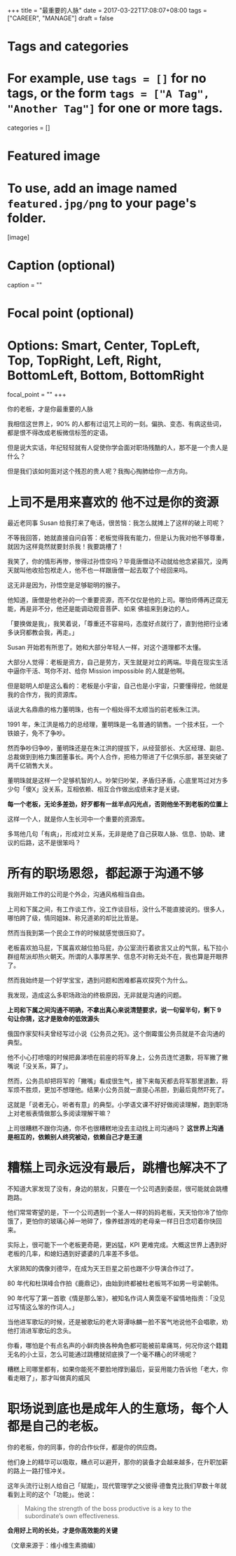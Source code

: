 +++
title = "最重要的人脉"
date = 2017-03-22T17:08:07+08:00
tags = ["CAREER", "MANAGE"]
draft = false

# Tags and categories
# For example, use `tags = []` for no tags, or the form `tags = ["A Tag", "Another Tag"]` for one or more tags.

categories = []

# Featured image
# To use, add an image named `featured.jpg/png` to your page's folder. 
[image]
  # Caption (optional)
  caption = ""

  # Focal point (optional)
  # Options: Smart, Center, TopLeft, Top, TopRight, Left, Right, BottomLeft, Bottom, BottomRight
  focal_point = ""
+++



你的老板，才是你最重要的人脉

我相信这世界上，90% 的人都有过诅咒上司的一刻。偏执、变态、有病这些词，都是恨不得改成老板微信标签的定语。

但是说大实话，年纪轻轻就有人促使你学会面对职场残酷的人，那不是一个贵人是什么？

但是我们该如何面对这个残忍的贵人呢？我掏心掏肺给你一点方向。

# 上司不是用来喜欢的 他不过是你的资源
最近老同事 Susan 给我打来了电话，很苦恼：我怎么就摊上了这样的破上司呢？

不等我回答，她就直接自问自答：老板觉得我有能力，但是认为我对他不够尊重，就因为这样竟然就要封杀我！我要跳槽了！

我笑了，你的情形再惨，惨得过孙悟空吗？毕竟唐僧动不动就给他念紧箍咒，没两天就叫他收拾包袱走人，他不也一样跟唐僧一起去取了个经回来吗。

这无非是因为，孙悟空是足够聪明的猴子。

他知道，唐僧是他老孙的一个重要资源，而不仅仅是他的上司。哪怕师傅再迂腐无能，再是非不分，他还是能调动观音菩萨、如来
佛祖来到身边的人。

「要换做是我」，我笑着说，「尊重还不容易吗，态度好点就行了，直到他把行业诸多诀窍都教会我，再走。」

Susan 开始若有所思了。她和大部分年轻人一样，对这个道理都不太懂。

大部分人觉得：老板是资方，自己是劳方，天生就是对立的两端。毕竟在现实生活中逼你干活、骂你不对、给你 Mission impossible 的人就是他啊。

但是聪明人却是这么看的：老板是小宇宙，自己也是小宇宙，只要懂得挖，他就是我的合作方，我的资源库。

话说大名鼎鼎的格力董明珠，也有一个相处得不太顺当的前老板朱江洪。

1991 年，朱江洪是格力的总经理，董明珠是一名普通的销售。一个技术狂，一个铁娘子，免不了争吵。

然而争吵归争吵，董明珠还是在朱江洪的提拔下，从经营部长、大区经理、副总、总裁做到到格力集团董事长。两个人合作，把格力带进了千亿俱乐部，甚至突破了两千亿销售大关。

董明珠就是这样一个足够机智的人。吵架归吵架，矛盾归矛盾，心底里骂过对方多少句「傻X」没关系，互相依赖、相互合作做出成绩来才是关键。

**每一个老板，无论多差劲，好歹都有一丝半点闪光点，否则他坐不到老板的位置上**

这样一个人，就是你人生长河中一个重要的资源库。

多骂他几句「有病」，形成对立关系，无非是绝了自己获取人脉、信息、协助、建议的后路，这不是很笨吗？

# 所有的职场恩怨，都起源于沟通不够

我刚开始工作的公司是个外企，沟通风格相当自由。

上司和下属之间，有工作谈工作，没工作谈目标，没什么不能直接说的。很多人，哪怕跨了级，情同姐妹、称兄道弟的却比比皆是。

然而当我到第一个民企工作的时候就感觉很压抑了。

老板喜欢拍马屁，下属喜欢越位拍马屁，办公室流行着欲言又止的气氛，私下拉小群组帮派却热火朝天。所谓的人事厚黑学、信息不对称无处不在，我也算是开眼界了。

然而我始终是一个好学宝宝，遇到问题和困难都喜欢探究个为什么。

我发现，造成这么多职场政治的终极原因，无非就是沟通的问题。

**上司和下属之间沟通不明确，不拿出真心来说清楚要求，说一句留半句，剩下 9 句让你猜，这才是致命的低效源头**

俄国作家契科夫曾经写过小说《公务员之死》。这个倒霉蛋公务员就是不会沟通的典型。

他不小心打喷嚏的时候把鼻涕喷在前座的将军身上，公务员连忙道歉，将军撇了撇嘴说「没关系，算了」。

然而，公务员却把将军的「撇嘴」看成很生气，接下来每天都去将军那里道歉，将军烦不胜烦，更加不想理他。结果小公务员就一直提心吊胆，到最后竟然吓死了。

这就是「说者无心，听者有意」的典型。小学语文课不好好做阅读理解，跑到职场上对老板表情做那么多阅读理解干嘛？

上司很糟糕不跟你沟通，你不也很糟糕地没去主动找上司沟通吗？
**这世界上沟通是相互的，依赖别人终究被动，依赖自己才是王道**

# 糟糕上司永远没有最后，跳槽也解决不了

不知道大家发现了没有，身边的朋友，只要在一个公司遇到委屈，很可能就会跳槽跑路。

他们常常寄望的是，下一个公司遇到一个圣人一样的妈妈老板，天天怕你冷了怕你饿了，更怕你的玻璃心掉一地碎了，像养蛙游戏的老母亲一样日日念叨着你快回来。

实际上，很可能下一个老板更奇葩，更凶猛，KPI 更难完成。大概这世界上遇到好老板的几率，和媳妇遇到好婆婆的几率差不多低。

大家熟知的偶像刘德华，在成为天王巨星之前也跟不少导演合作过了。

80 年代和杜琪峰合作拍《鹿鼎记》，由始到终都被杜老板骂不如男一号梁朝伟。

90 年代写了第一首歌《情是那么笨》，被知名作词人黄霑毫不留情地指责：「没见过写情这么笨的作词人。」

当他进军歌坛的时候，还是被歌坛的老大哥谭咏麟一脸不客气地说他不会唱歌，劝他打消进军歌坛的念头。

你看，哪怕是个有点名声的小鲜肉换各种角色都可能被前辈痛骂，何况你这个籍籍无名的小土豆，怎么可能通过跳槽就彻底换了一个毫不糟心的环境呢？

糟糕上司哪里都有，如果你能死不要脸地撑到最后，妥妥用能力告诉他「老大，你看走眼了」，那才叫做真的威风

# 职场说到底也是成年人的生意场，每个人都是自己的老板。

你的老板，你的同事，你的合作伙伴，都是你的供应商。

他们身上的精华可以吸取，糟点可以避开，那你的装备才会越来越多，在升职加薪的路上一路打怪冲关。

这年头流行让别人给自己「赋能」，现代管理学之父彼得·德鲁克比我们早数十年就看到上司的这个「功能」。他说：

> Making the strength of the boss productive is a key to the subordinate’s own effectiveness.

**会用好上司的长处，才是你高效能的关键**

（文章来源于：维小维生素摘编）
